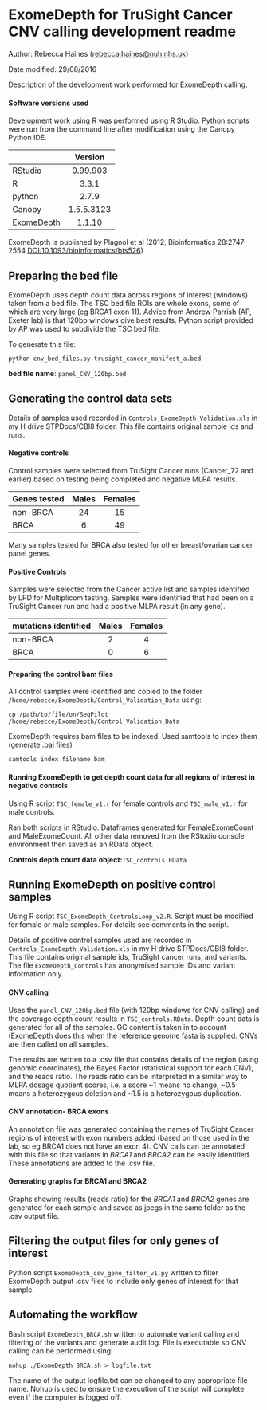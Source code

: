 # ExomeDepth for TruSight Cancer CNV calling development readme

Author: Rebecca Haines (rebecca.haines@nuh.nhs.uk)

Date modified: 29/08/2016

Description of the development work performed for ExomeDepth calling. 

#### Software versions used

Development work using R was performed using R Studio. Python scripts were run from the command line after modification using the Canopy Python IDE.

|          |Version   |
|----------|:--------:|
|RStudio   |0.99.903  |
|R         |3.3.1     |
|python    |2.7.9     |
|Canopy    |1.5.5.3123|
|ExomeDepth|1.1.10    |

ExomeDepth is published by Plagnol et al (2012, Bioinformatics 28:2747-2554 [DOI:10.1093/bioinformatics/bts526](http://bioinformatics.oxfordjournals.org/content/28/21/2747.long))

## Preparing the bed file

ExomeDepth uses depth count data across regions of interest (windows) taken from a bed file. The TSC bed file ROIs are whole exons, some of which are very large (eg BRCA1 exon 11). Advice from Andrew Parrish (AP, Exeter lab) is that 120bp windows give best results. Python script provided by AP was used to subdivide the TSC bed file.

To generate this file:
```
python cnv_bed_files.py trusight_cancer_manifest_a.bed
```

**bed file name**: `panel_CNV_120bp.bed`

## Generating the control data sets

Details of samples used recorded in `Controls_ExomeDepth_Validation.xls` in my H drive STPDocs/CBI8 folder. This file contains original sample ids and runs.

#### Negative controls

Control samples were selected from TruSight Cancer runs (Cancer_72 and earlier) based on testing being completed and negative MLPA results.

|Genes tested|Males    |Females  |
|------------|:-------:|:-------:|
|non-BRCA    |24       |15       |
|BRCA        |6        |49       |

Many samples tested for BRCA also tested for other breast/ovarian cancer panel genes.

#### Positive Controls

Samples were selected from the Cancer active list and samples identified by LPD for Multiplicom testing. Samples were identified that had been on a TruSight Cancer run and had a positive MLPA result (in any gene).

|mutations identified|Males   |Females  |
|--------------------|:------:|:-------:|
|non-BRCA            |2       |4        |
|BRCA                |0       |6        |

#### Preparing the control bam files

All control samples were identified and copied to the folder `/home/rebecce/ExomeDepth/Control_Validation_Data` using:
```
cp /path/to/file/on/SeqPilot /home/rebecce/ExomeDepth/Control_Validation_Data
```

ExomeDepth requires bam files to be indexed. Used samtools to index them (generate .bai files)
```
samtools index filename.bam
```

#### Running ExomeDepth to get depth count data for all regions of interest in negative controls

Using R script `TSC_female_v1.r` for female controls and `TSC_male_v1.r` for male controls.

Ran both scripts in RStudio. Dataframes generated for FemaleExomeCount and MaleExomeCount. All other data removed from the RStudio console environment then saved as an RData object. 

**Controls depth count data object:**`TSC_controls.RData`

## Running ExomeDepth on positive control samples

Using R script `TSC_ExomeDepth_ControlsLoop_v2.R`. Script must be modified for female or male samples. 
For details see comments in the script.

Details of positive control samples used are recorded in `Controls_ExomeDepth_Validation.xls` in my H drive STPDocs/CBI8 folder. This file contains original sample ids, TruSight cancer runs, and variants. The file `ExomeDepth_Controls` has anonymised sample IDs and variant information only.

#### CNV calling

Uses the `panel_CNV_120bp.bed` file (with 120bp windows for CNV calling) and the coverage depth count results in `TSC_controls.RData`. Depth count data is generated for all of the samples. GC content is taken in to account (ExomeDepth does this when the reference genome fasta is supplied. CNVs are then called on all samples.

The results are written to a .csv file that contains details of the region (using genomic coordinates), the Bayes Factor (statistical support for each CNV), and the reads ratio. The reads ratio can be interpreted in a similar way to MLPA dosage quotient scores, i.e. a score ~1 means no change, ~0.5 means a heterozygous deletion and ~1.5 is a heterozygous duplication.

#### CNV annotation- BRCA exons

An annotation file was generated containing the names of TruSight Cancer regions of interest with exon numbers added (based on those used in the lab, so eg BRCA1 does not have an exon 4). CNV calls can be annotated with this file so that variants in *BRCA1* and *BRCA2* can be easily identified. These annotations are added to the .csv file.

#### Generating graphs for BRCA1 and BRCA2

Graphs showing results (reads ratio) for the *BRCA1* and *BRCA2* genes are generated for each sample and saved as jpegs in the same folder as the .csv output file.

## Filtering the output files for only genes of interest

Python script `ExomeDepth_csv_gene_filter_v1.py` written to filter ExomeDepth output .csv files to include only genes of interest for that sample. 

## Automating the workflow

Bash script `ExomeDepth_BRCA.sh` written to automate variant calling and filtering of the variants and generate audit log. File is executable so CNV calling can be performed using:
```
nohup ./ExomeDepth_BRCA.sh > logfile.txt
```

The name of the output logfile.txt can be changed to any appropriate file name. Nohup is used to ensure the execution of the script will complete even if the computer is logged off.
